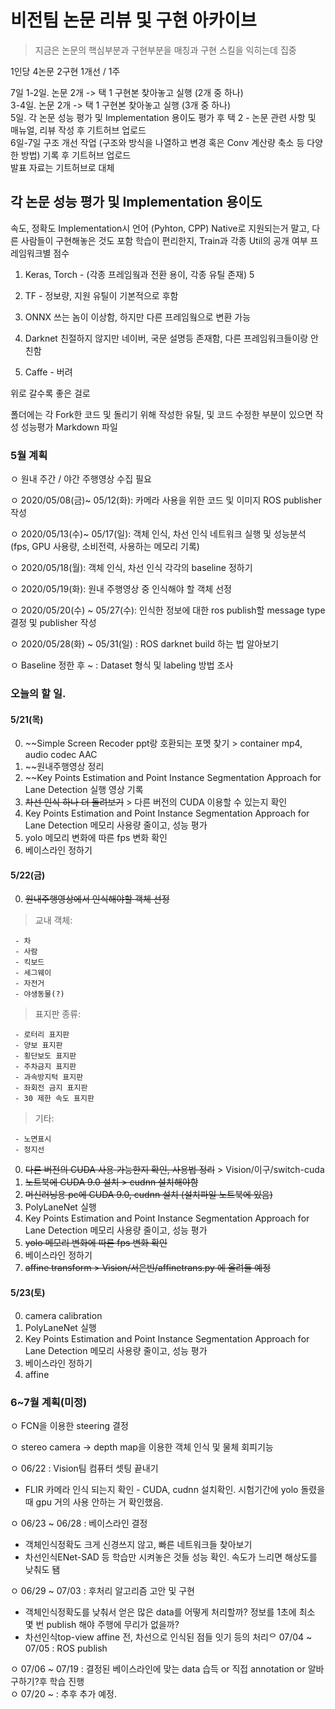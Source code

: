 # 비전팀 논문 리뷰 및 구현 아카이브
> 지금은 논문의 핵심부분과 구현부분을 매칭과 구현 스킬을 익히는데 집중

1인당 4논문 2구현 1개선 / 1주

7일
1-2일. 논문 2개 -> 택 1 구현본 찾아놓고 실행 (2개 중 하나)   
3-4일. 논문 2개 -> 택 1 구현본 찾아놓고 실행 (3개 중 하나)   
5일. 각 논문 성능 평가 및 Implementation 용이도 평가 후 택 2 - 논문 관련 사항 및 매뉴얼, 리뷰 작성 후 기트허브 업로드   
6일-7일 구조 개선 작업 (구조와 방식을 나열하고 변경 혹은 Conv 계산량 축소 등 다양한 방법) 기록 후 기트허브 업로드   
발표 자료는 기트허브로 대체   

## 각 논문 성능 평가 및 Implementation 용이도
속도, 정확도
Implementation시 언어 (Pyhton, CPP) Native로 지원되는거 말고, 다른 사람들이 구현해놓은 것도 포함
학습이 편리한지, Train과 각종 Util의 공개 여부
프레임워크별 점수
  1. Keras, Torch - (각종 프레임웤과 전환 용이, 각종 유틸 존재) 5

  2. TF - 정보량, 지원 유틸이 기본적으로 후함

  3. ONNX 쓰는 놈이 이상함, 하지만 다른 프레임웤으로 변환 가능

  4. Darknet 친절하지 않지만 네이버, 국문 설명등 존재함, 다른 프레임워크들이랑 안친함

  5. Caffe - 버려

위로 갈수록 좋은 걸로

폴더에는 각 Fork한 코드 및 돌리기 위해 작성한 유틸, 및 코드 수정한 부분이 있으면 작성
성능평가 Markdown 파일

### 5월 계획
ㅇ 원내 주간 / 야간 주행영상 수집 필요

ㅇ 2020/05/08(금)~ 05/12(화): 카메라 사용을 위한 코드 및 이미지 ROS publisher 작성

ㅇ 2020/05/13(수)~ 05/17(일): 객체 인식, 차선 인식 네트워크 실행 및 성능분석 (fps, GPU 사용량, 소비전력, 사용하는 메모리 기록) 

ㅇ 2020/05/18(월): 객체 인식, 차선 인식 각각의 baseline 정하기

ㅇ 2020/05/19(화): 원내 주행영상 중 인식해야 할 객체 선정 

ㅇ 2020/05/20(수) ~ 05/27(수): 인식한 정보에 대한 ros publish할 message type 결정 및 publisher 작성 

ㅇ 2020/05/28(화) ~ 05/31(일) : ROS darknet build 하는 법 알아보기

ㅇ Baseline 정한 후 ~ : Dataset 형식 및 labeling 방법 조사

### 오늘의 할 일. 
#### 5/21(목)
0. ~~Simple Screen Recoder ppt랑 호환되는 포멧 찾기  > container mp4, audio codec AAC  
0. ~~원내주행영상 정리   
0. ~~Key Points Estimation and Point Instance Segmentation Approach for Lane Detection 실행 영상 기록   
0. ~~차선 인식 하나 더 돌려보기~~  > 다른 버전의 CUDA 이용할 수 있는지 확인   
0. Key Points Estimation and Point Instance Segmentation Approach for Lane Detection 메모리 사용량 줄이고, 성능 평가 
0. yolo 메모리 변화에 따른 fps 변화 확인  
0. 베이스라인 정하기

#### 5/22(금)
0. ~~원내주행영상에서 인식해야할 객체 선정~~   

  > 교내 객체:   
  
     - 차   
     - 사람   
     - 킥보드   
     - 세그웨이   
     - 자전거   
     - 야생동물(?)   
     
  > 표지판 종류:   
  
     - 로터리 표지판   
     - 양보 표지판   
     - 횡단보도 표지판   
     - 주차금지 표지판   
     - 과속방지턱 표지판   
     - 좌회전 금지 표지판   
     - 30 제한 속도 표지판   
     
  > 기타:   
  
     - 노면표시   
     - 정지선   
0. ~~다른 버전의 CUDA 사용 가능한지 확인, 사용법 정리~~ > Vision/이구/switch-cuda
0. ~~노트북에 CUDA 9.0 설치 > cudnn 설치해야함~~
0. ~~머신러닝용 pc에 CUDA 9.0, cudnn 설치 (설치파일 노트북에 있음)~~
0. PolyLaneNet 실행
0. Key Points Estimation and Point Instance Segmentation Approach for Lane Detection 메모리 사용량 줄이고, 성능 평가   
0. ~~yolo 메모리 변화에 따른 fps 변화 확인~~
0. 베이스라인 정하기
0. ~~affine transform  > Vision/서은빈/affinetrans.py 에 올려둘 예정~~

#### 5/23(토)
0. camera calibration
0. PolyLaneNet 실행
0. Key Points Estimation and Point Instance Segmentation Approach for Lane Detection 메모리 사용량 줄이고, 성능 평가   
0. 베이스라인 정하기
0. affine 


### 6~7월 계획(미정)
ㅇ FCN을 이용한 steering 결정   

ㅇ stereo camera -> depth map을 이용한 객체 인식 및 물체 회피기능 

ㅇ 06/22 : Vision팀 컴퓨터 셋팅 끝내기
   - FLIR 카메라 인식 되는지 확인 - CUDA, cudnn 설치확인. 시험기간에 yolo 돌렸을 때 gpu 거의 사용 안하는 거 확인했음.   

ㅇ 06/23 ~ 06/28 : 베이스라인 결정   
   - 객체인식정확도 크게 신경쓰지 않고, 빠른 네트워크들 찾아보기
   - 차선인식ENet-SAD 등 학습만 시켜놓은 것들 성능 확인. 속도가 느리면 해상도를 낮춰도 됌

ㅇ 06/29 ~ 07/03 : 후처리 알고리즘 고안 및 구현 
   - 객체인식정확도를 낮춰서 얻은 많은 data를 어떻게 처리할까? 정보를 1초에 최소 몇 번 publish 해야 주행에 무리가 없을까?
   - 차선인식top-view affine 전, 차선으로 인식된 점들 잇기 등의 처리ᄋ 07/04 ~ 07/05 : ROS publish   

ㅇ 07/06 ~ 07/19 : 결정된 베이스라인에 맞는 data 습득 or 직접 annotation or 알바구하기?후 학습 진행   
ㅇ 07/20 ~ : 추후 추가 예정.
